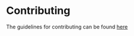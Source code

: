# Contributing

The guidelines for contributing can be found [here](http://www.dolittle.io/Articles/contributing.html)